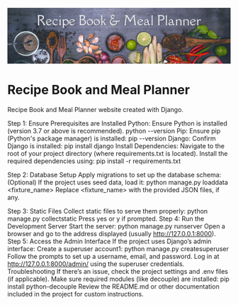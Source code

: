 ![Banner](documentation/banner.png)

# Recipe Book and Meal Planner

Recipe Book and Meal Planner website created with Django.

Step 1: Ensure Prerequisites are Installed
Python: Ensure Python is installed (version 3.7 or above is recommended).
python --version
Pip: Ensure pip (Python's package manager) is installed:
pip --version
Django: Confirm Django is installed:
pip install django
Install Dependencies:
Navigate to the root of your project directory (where requirements.txt is located).
Install the required dependencies using:
pip install -r requirements.txt

Step 2: Database Setup
Apply migrations to set up the database schema:
(Optional) If the project uses seed data, load it:
python manage.py loaddata <fixture_name>
Replace <fixture_name> with the provided JSON files, if any.

Step 3: Static Files
Collect static files to serve them properly:
python manage.py collectstatic
Press yes or y if prompted.
Step 4: Run the Development Server
Start the server:
python manage.py runserver
Open a browser and go to the address displayed (usually http://127.0.0.1:8000).
Step 5: Access the Admin Interface
If the project uses Django’s admin interface:
Create a superuser account1:
python manage.py createsuperuser
Follow the prompts to set up a username, email, and password.
Log in at http://127.0.0.1:8000/admin/ using the superuser credentials.
Troubleshooting
If there’s an issue, check the project settings and .env files (if applicable).
Make sure required modules (like decouple) are installed:
pip install python-decouple
Review the README.md or other documentation included in the project for custom instructions.
